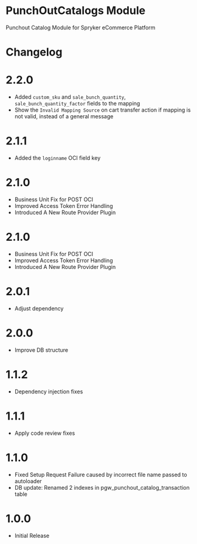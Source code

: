 # PunchOutCatalogs Module

Punchout Catalog Module for Spryker eCommerce Platform

# Changelog

# 2.2.0
- Added `custom_sku` and `sale_bunch_quantity`, `sale_bunch_quantity_factor` fields to the mapping
- Show the `Invalid Mapping Source` on cart transfer action if mapping is not valid, instead of a general message

# 2.1.1
- Added the `loginname` OCI field key

# 2.1.0
- Business Unit Fix for POST OCI
- Improved Access Token Error Handling
- Introduced A New Route Provider Plugin


# 2.1.0
- Business Unit Fix for POST OCI
- Improved Access Token Error Handling
- Introduced A New Route Provider Plugin

# 2.0.1
- Adjust dependency

# 2.0.0
- Improve DB structure

# 1.1.2
- Dependency injection fixes

# 1.1.1
- Apply code review fixes

# 1.1.0
- Fixed Setup Request Failure caused by incorrect file name passed to autoloader
- DB update: Renamed 2 indexes in pgw_punchout_catalog_transaction table

# 1.0.0
- Initial Release
